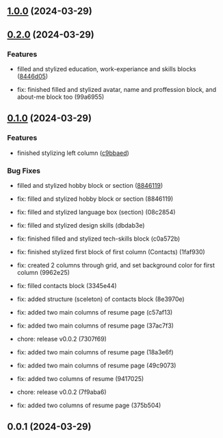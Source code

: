 

## [1.0.0](https://github.com/vitalik203/Resume_eight/compare/0.2.0...1.0.0) (2024-03-29)

## [0.2.0](https://github.com/vitalik203/Resume_eight/compare/0.1.1...0.2.0) (2024-03-29)


### Features

* filled and stylized education, work-experiance and skills blocks ([8446d05](https://github.com/vitalik203/Resume_eight/commit/8446d05428190861594c6358fba1f543e4bf6836))

* fix: finished filled and stylized avatar, name and proffession block, and about-me block too (99a6955)

## [0.1.0](https://github.com/vitalik203/Resume_eight/compare/0.0.9...0.1.0) (2024-03-29)


### Features

* finished stylizing left column ([c9bbaed](https://github.com/vitalik203/Resume_eight/commit/c9bbaed4872bb1f6ef300f4033fdce98bdbf15f8))


### Bug Fixes

* filled and stylized hobby block or section ([8846119](https://github.com/vitalik203/Resume_eight/commit/884611971a1ae8b8c15c54052734a8d7581572e8))

* fix: filled and stylized hobby block or section (8846119)

* fix: filled and stylized language box (section) (08c2854)

* fix: filled and stylized design skills (dbdab3e)

* fix: finished filled and stylized tech-skills block (c0a572b)

* fix: finished stylized first block of first column (Contacts) (1faf930)

* fix: created 2 columns through grid, and set background color for first column (9962e25)

* fix: filled contacts block (3345e44)

* fix: added structure (sceleton) of contacts block (8e3970e)

* fix: added two main columns of resume page (c57af13)
* fix: added two main columns of resume page (37ac7f3)
* chore: release v0.0.2 (7307f69)
* fix: added two main columns of resume page (18a3e6f)
* fix: added two main columns of resume page (49c9073)
* fix: added two columns of resume (9417025)
* chore: release v0.0.2 (7f9aba6)
* fix: added two columns of resume page (375b504)

## 0.0.1 (2024-03-29)